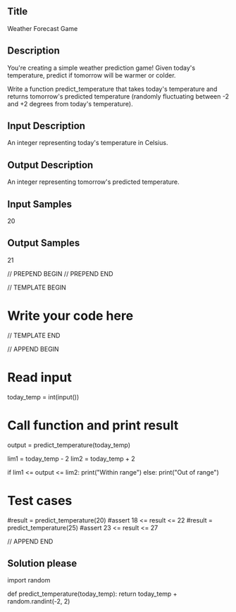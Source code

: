## Title
Weather Forecast Game

## Description
You're creating a simple weather prediction game! Given today's temperature, predict if tomorrow will be warmer or colder.

Write a function predict_temperature that takes today's temperature and returns tomorrow's predicted temperature (randomly fluctuating between -2 and +2 degrees from today's temperature).

## Input Description
An integer representing today's temperature in Celsius.

## Output Description
An integer representing tomorrow's predicted temperature.

## Input Samples
20

## Output Samples
21


// PREPEND BEGIN
// PREPEND END

// TEMPLATE BEGIN
# Write your code here
// TEMPLATE END

// APPEND BEGIN
# Read input
today_temp = int(input())

# Call function and print result
output = predict_temperature(today_temp)

lim1 = today_temp - 2
lim2 = today_temp + 2

if lim1 <= output <= lim2:
    print("Within range")
else:
    print("Out of range")

# Test cases
#result = predict_temperature(20)
#assert 18 <= result <= 22
#result = predict_temperature(25)
#assert 23 <= result <= 27

// APPEND END

## Solution please
import random

def predict_temperature(today_temp):
    return today_temp + random.randint(-2, 2)